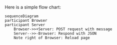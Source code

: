 Here is a simple flow chart:

```mermaid
sequenceDiagram
participant Browser
participant Server
    Browser->>+Server: POST request with message
    Server-->>-Browser: Respond with JSON
    Note right of Browser: Reload page
    
```
